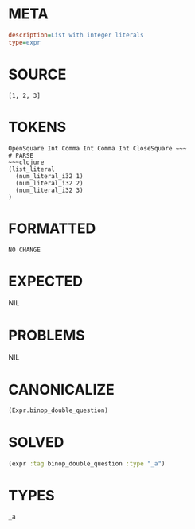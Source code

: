 # META
~~~ini
description=List with integer literals
type=expr
~~~
# SOURCE
~~~roc
[1, 2, 3]
~~~
# TOKENS
~~~text
OpenSquare Int Comma Int Comma Int CloseSquare ~~~
# PARSE
~~~clojure
(list_literal
  (num_literal_i32 1)
  (num_literal_i32 2)
  (num_literal_i32 3)
)
~~~
# FORMATTED
~~~roc
NO CHANGE
~~~
# EXPECTED
NIL
# PROBLEMS
NIL
# CANONICALIZE
~~~clojure
(Expr.binop_double_question)
~~~
# SOLVED
~~~clojure
(expr :tag binop_double_question :type "_a")
~~~
# TYPES
~~~roc
_a
~~~
